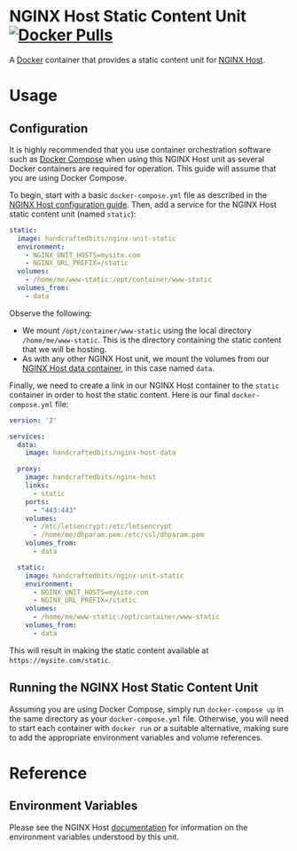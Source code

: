 # NGINX Host Static Content Unit [![Docker Pulls](https://img.shields.io/docker/pulls/handcraftedbits/nginx-unit-static.svg?maxAge=2592000)](https://hub.docker.com/r/handcraftedbits/nginx-unit-static)

A [Docker](https://www.docker.com) container that provides a static content unit for
[NGINX Host](https://github.com/handcraftedbits/docker-nginx-host).

# Usage

## Configuration

It is highly recommended that you use container orchestration software such as
[Docker Compose](https://www.docker.com/products/docker-compose) when using this NGINX Host unit as several Docker
containers are required for operation.  This guide will assume that you are using Docker Compose.

To begin, start with a basic `docker-compose.yml` file as described in the
[NGINX Host configuration guide](https://github.com/handcraftedbits/docker-nginx-host#configuration).  Then, add a
service for the NGINX Host static content unit (named `static`):

```yaml
static:
  image: handcraftedbits/nginx-unit-static
  environment:
    - NGINX_UNIT_HOSTS=mysite.com
    - NGINX_URL_PREFIX=/static
  volumes:
    - /home/me/www-static:/opt/container/www-static
  volumes_from:
    - data
```

Observe the following:

* We mount `/opt/container/www-static` using the local directory `/home/me/www-static`.  This is the directory
  containing the static content that we will be hosting.
* As with any other NGINX Host unit, we mount the volumes from our
  [NGINX Host data container](https://github.com/handcraftedbits/docker-nginx-host-data), in this case named `data`.

Finally, we need to create a link in our NGINX Host container to the `static` container in order to host the static
content.  Here is our final `docker-compose.yml` file:

```yaml
version: '2'

services:
  data:
    image: handcraftedbits/nginx-host-data

  proxy:
    image: handcraftedbits/nginx-host
    links:
      - static
    ports:
      - "443:443"
    volumes:
      - /etc/letsencrypt:/etc/letsencrypt
      - /home/me/dhparam.pem:/etc/ssl/dhparam.pem
    volumes_from:
      - data

  static:
    image: handcraftedbits/nginx-unit-static
    environment:
      - NGINX_UNIT_HOSTS=mysite.com
      - NGINX_URL_PREFIX=/static
    volumes:
      - /home/me/www-static:/opt/container/www-static
    volumes_from:
      - data
```

This will result in making the static content available at `https://mysite.com/static`.

## Running the NGINX Host Static Content Unit

Assuming you are using Docker Compose, simply run `docker-compose up` in the same directory as your
`docker-compose.yml` file.  Otherwise, you will need to start each container with `docker run` or a suitable
alternative, making sure to add the appropriate environment variables and volume references.

# Reference

## Environment Variables

Please see the NGINX Host [documentation](https://github.com/handcraftedbits/docker-nginx-host#units) for information
on the environment variables understood by this unit.
